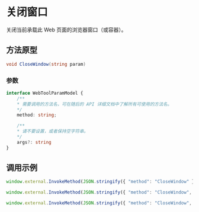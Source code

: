 # 关闭窗口

关闭当前承载此 Web 页面的浏览器窗口（或容器）。

## 方法原型

```csharp
void CloseWindow(string param)
```

### 参数

```ts
interface WebToolParamModel {
    /**
    * 需要调用的方法名，可在随后的 API 详细文档中了解所有可使用的方法名。
    */
    method: string;

    /**
    * 请不要设置，或者保持空字符串。
    */
    args?: string
}
```

## 调用示例

```ts
window.external.InvokeMethod(JSON.stringify({ "method": "CloseWindow" }))
```

```ts
window.external.InvokeMethod(JSON.stringify({ "method": "CloseWindow", "args": "" }))
```


```ts
window.external.InvokeMethod(JSON.stringify({ "method": "CloseWindow", "args": "{}" }))
```
